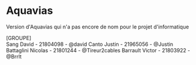 # Aquavias

Version d'Aquavias qui n'a pas encore de nom pour le projet d'informatique
  
[GROUPE]  
Sang David - 21804098 - @david
Canto Justin - 21965056 - @Justin   
Battaglini Nicolas - 21801244 - @Tireur2cables
Barrault Victor - 21803922 - @Brrlt